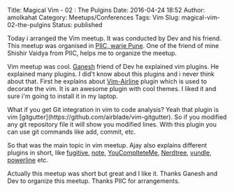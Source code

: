 Title: Magical Vim - 02 : The Pulgins
Date: 2016-04-24 18:52
Author: amolkahat
Category: Meetups/Conferences
Tags: Vim
Slug: magical-vim-02-the-pulgins
Status: published

Today i arranged the Vim meetup. It was conducted by Dev and his friend. This meetup was organised in [PIIC, warje Pune](http://piic.co.in/). One of the friend of mine Shishir Vaidya from PIIC, helps me to organize the meetup.

Vim meetup was cool. [Ganesh](http://www.meetup.com/Pune-vim-users/members/183066483/) friend of Dev he explained vim plugins. He explained many plugins. I did't know about this plugins and i never think about that. First he explains about [Vim-Airline](https://github.com/vim-airline/vim-airline) plugin which is used to decorate the vim. It is an awesome plugin with cool themes. I liked it and sure i'm going to install it in my laptop.

<!--more-->What if you get Git integration in vim to code analysis? Yeah that plugin is vim [gitgutter](https://github.com/airblade/vim-gitgutter). So if you modified any git repository file it will show you modified lines. With this plugin you can use git commands like add, commit, etc.

So that was the main topic in vim meetup. Ajay also explains different plugins in short, like [fugitive](https://github.com/tpope/vim-fugitive), [note](https://github.com/xolox/vim-notes), [YouComplteteMe](https://github.com/Valloric/YouCompleteMe), [Nerdtree](https://github.com/scrooloose/nerdtree), [vundle](https://github.com/VundleVim/Vundle.vim), [powerline](https://github.com/Lokaltog/vim-powerline) etc.

Actually this meetup was short but great and I like it. Thanks Ganesh and Dev to organize this meetup. Thanks PIIC for arrangements.
